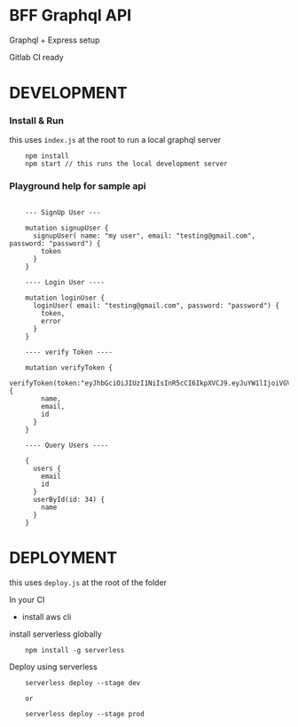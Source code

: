 # BFF Graphql API

Graphql + Express setup

Gitlab CI ready
# DEVELOPMENT
### Install & Run

this uses `index.js` at the root to run a local graphql server

```
    npm install
    npm start // this runs the local development server
```

### Playground help for sample api

```

    --- SignUp User ---

    mutation signupUser {
      signupUser( name: "my user", email: "testing@gmail.com", password: "password") {
        token
      }
    }

    ---- Login User ----

    mutation loginUser {
      loginUser( email: "testing@gmail.com", password: "password") {
        token,
        error 
      }
    }

    ---- verify Token ----

    mutation verifyToken {
      verifyToken(token:"eyJhbGciOiJIUzI1NiIsInR5cCI6IkpXVCJ9.eyJuYW1lIjoiVGVzdCBVc2VyIDEiLCJlbWFpbCI6InRlc3RpbmdAZ21haWwuY29tIiwicGFzc3dvcmQiOiIkMmIkMDQkWEdiYjF3aG40aHBIL0FrRUFJSEN5TzVhalpPMU4yeGdRT3J3L2ozTDdXaXYwa1NvdXhjc0ciLCJpZCI6MTAwLCJpYXQiOjE1ODU0ODcwMDB9.C9ezWI15HNsZAD68us6lL31DdsPFPJ5Xnh9tnb5duFw") {
        name,
        email,
        id
      }
    }

    ---- Query Users ----

    {
      users {
        email
        id
      }
      userById(id: 34) {
        name
      }
    }
```

# DEPLOYMENT

this uses `deploy.js` at the root of the folder

In your CI 

 - install aws cli


install serverless globally
```
    npm install -g serverless
```

Deploy using serverless
```
    serverless deploy --stage dev
    
    or 
    
    serverless deploy --stage prod
```


